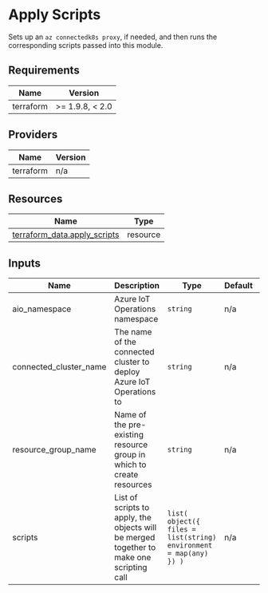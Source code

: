 <!-- BEGIN_TF_DOCS -->
<!-- markdown-table-prettify-ignore-start -->
# Apply Scripts

Sets up an `az connectedk8s proxy`, if needed,  and then runs the corresponding
scripts passed into this module.

## Requirements

| Name | Version |
|------|---------|
| terraform | >= 1.9.8, < 2.0 |

## Providers

| Name | Version |
|------|---------|
| terraform | n/a |

## Resources

| Name | Type |
|------|------|
| [terraform_data.apply_scripts](https://registry.terraform.io/providers/hashicorp/terraform/latest/docs/resources/data) | resource |

## Inputs

| Name | Description | Type | Default | Required |
|------|-------------|------|---------|:--------:|
| aio\_namespace | Azure IoT Operations namespace | `string` | n/a | yes |
| connected\_cluster\_name | The name of the connected cluster to deploy Azure IoT Operations to | `string` | n/a | yes |
| resource\_group\_name | Name of the pre-existing resource group in which to create resources | `string` | n/a | yes |
| scripts | List of scripts to apply, the objects will be merged together to make one scripting call | ```list( object({ files = list(string) environment = map(any) }) )``` | n/a | yes |
<!-- markdown-table-prettify-ignore-end -->
<!-- END_TF_DOCS -->
